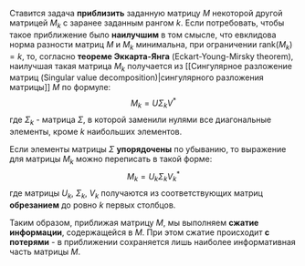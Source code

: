 Ставится задача **приблизить** заданную матрицу $M$ некоторой другой матрицей $M_k$ с заранее заданным рангом $k$. Если потребовать, чтобы такое приближение было **наилучшим** в том смысле, что евклидова норма разности матриц $M$ и $M_k$ минимальна, при ограничении $\text{rank}(M_k)=k$, то, согласно **теореме Эккарта-Янга** (Eckart-Young-Mirsky theorem), наилучшая такая матрица $M_k$ получается из [[Сингулярное разложение матриц (Singular value decomposition)|сингулярного разложения матрицы]] $M$ по формуле:$$M_k=U\Sigma_kV^*$$где $\Sigma_k$ - матрица $\Sigma$, в которой заменили нулями все диагональные элементы, кроме $k$ наибольших элементов.

Если элементы матрицы $\Sigma$ **упорядочены** по убыванию, то выражение для матрицы $M_k$ можно переписать в такой форме:$$M_k=U_k\Sigma_kV_k^*$$где матрицы $U_k$, $\Sigma_k$, $V_k$ получаются из соответствующих матриц **обрезанием** до ровно $k$ первых столбцов.

Таким образом, приближая матрицу $M$, мы выполняем **сжатие информации**, содержащейся в $M$. При этом сжатие происходит **с потерями** - в приближении сохраняется лишь наиболее информативная часть матрицы $M$.